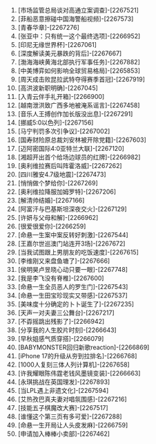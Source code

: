 
1. [市场监管总局谈对高通立案调查]-[2267521]
1. [菲船恶意擦碰中国海警船视频]-[2267573]
1. [青春华章]-[2267276]
1. [张亚中：只有统一这个最终选项]-[2266952]
1. [印尼无缘世界杯]-[2267061]
1. [深度解读美元暴跌的背后]-[2267667]
1. [渤海海峡黄海北部执行军事任务]-[2267882]
1. [中美博弈如何影响全球贸易格局]-[2265853]
1. [周天成击败昆拉武特夺得赛季首冠]-[2267919]
1. [高洪波新职明确]-[2267045]
1. [入青云伴手礼开箱]-[2266900]
1. [越南泄洪致广西多地被淹系谣言]-[2267458]
1. [音乐人王搏创作加长版没出息]-[2267291]
1. [挪威5:0以色列]-[2267156]
1. [马宁判罚多次引争议]-[2267002]
1. [国寿财险原总裁刘安林被开除党籍]-[2267603]
1. [迈阿密国际4:0亚特兰大联]-[2267120]
1. [湘超开出首个给场边球员的红牌]-[2266982]
1. [奥利维拉赛后叫阵霍洛威]-[2267262]
1. [四川雅安4.7级地震]-[2267473]
1. [悄悄做个梦给你]-[2267269]
1. [奥利维拉降服加姆罗特]-[2267206]
1. [解清帅结婚]-[2267166]
1. [阿富汗与巴基斯坦深夜交火]-[2267129]
1. [许妍与父母和解]-[2266962]
1. [很爱很爱你]-[2266259]
1. [命悬一生案中案反转好刺激]-[2267544]
1. [王嘉尔世巡澳门站连开3场]-[2267672]
1. [当我试图跟上男朋友的吃饭速度]-[2267615]
1. [李维刚又来盘鱼塘了]-[2267666]
1. [侯明昊卢昱晓心动只要一眼]-[2267748]
1. [我是李飞没有脊椎]-[2267600]
1. [命悬一生全员恶人的罗生门]-[2267543]
1. [命悬一生田宝珍现实又带感]-[2267537]
1. [美味度十分确定的卜卜诞生了]-[2267235]
1. [天声一对夫妻三公舞台]-[2267217]
1. [不孬摇跳出残影了]-[2266942]
1. [分享我的人生胶片时刻]-[2266643]
1. [早秋姐感气质穿搭]-[2266079]
1. [BABYMONSTER回归新歌reaction]-[2266869]
1. [iPhone 17的升级从夯到拉排名]-[2266768]
1. [1000人复刻三体人列计算机]-[2267658]
1. [许我耀眼陈伟霆老钱风墨镜变装]-[2266663]
1. [永琪挑战在英国理发]-[2267893]
1. [当LPL遇上非遗文化]-[2267594]
1. [艾热孜巴真夫妻对唱氛围感]-[2267216]
1. [技能五子棋魔改大赛]-[2267517]
1. [谁懂这个第三页有多可爱]-[2267288]
1. [命悬一生开局让人头皮发麻]-[2266759]
1. [申请加入棒棒小卖部]-[2267462]